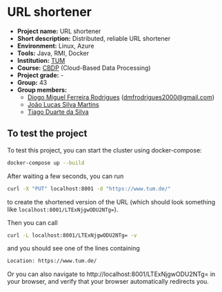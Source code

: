 # URL shortener

- **Project name:** URL shortener
- **Short description:** Distributed, reliable URL shortener
- **Environment:** Linux, Azure
- **Tools:** Java, RMI, Docker
- **Institution:** [TUM](https://www.tum.de/en/)
- **Course:** [CBDP](https://db.in.tum.de/teaching/ws2021/clouddataprocessing/?lang=de) (Cloud-Based Data Processing)
- **Project grade:** -
- **Group:** 43
- **Group members:** 
    - [Diogo Miguel Ferreira Rodrigues](https://github.com/dmfrodrigues) (<dmfrodrigues2000@gmail.com>)
    - [João Lucas Silva Martins]()
    - [Tiago Duarte da Silva]()

## To test the project

To test this project, you can start the cluster using docker-compose:

```bash
docker-compose up --build
```

After waiting a few seconds, you can run

```bash
curl -X "PUT" localhost:8001 -d "https://www.tum.de/"
```

to create the shortened version of the URL (which should look something like `localhost:8001/LTExNjgwODU2NTg=`).

Then you can call

```bash
curl -L localhost:8001/LTExNjgwODU2NTg= -v
```

and you should see one of the lines containing

```txt
Location: https://www.tum.de/
```

Or you can also navigate to http://localhost:8001/LTExNjgwODU2NTg= in your browser, and verify that your browser automatically redirects you.
